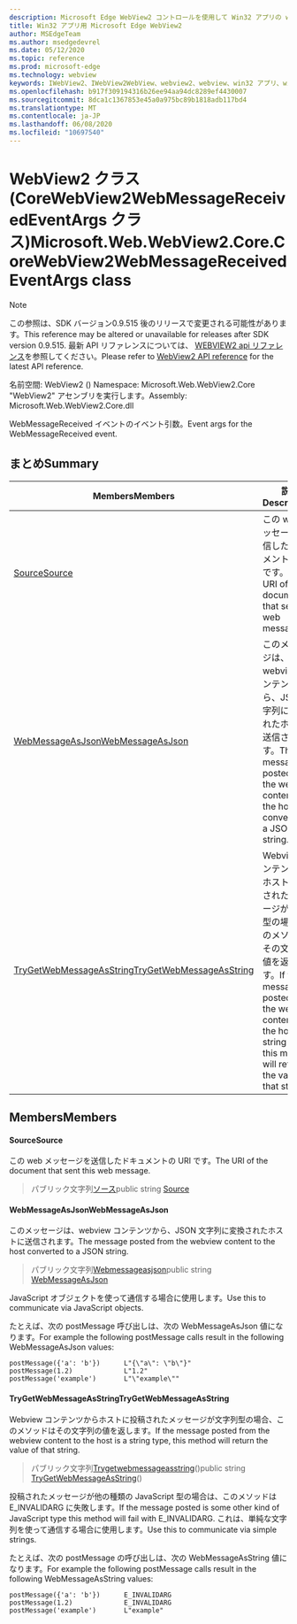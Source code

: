 ```yaml
---
description: Microsoft Edge WebView2 コントロールを使用して Win32 アプリの web コンテンツをホストする
title: Win32 アプリ用 Microsoft Edge WebView2
author: MSEdgeTeam
ms.author: msedgedevrel
ms.date: 05/12/2020
ms.topic: reference
ms.prod: microsoft-edge
ms.technology: webview
keywords: IWebView2、IWebView2WebView、webview2、webview、win32 アプリ、win32、edge、ICoreWebView2、ICoreWebView2Controller、browser control、edge html
ms.openlocfilehash: b917f309194316b26ee94aa94dc8289ef4430007
ms.sourcegitcommit: 8dca1c1367853e45a0a975bc89b1818adb117bd4
ms.translationtype: MT
ms.contentlocale: ja-JP
ms.lasthandoff: 06/08/2020
ms.locfileid: "10697540"
---
```

# <span data-ttu-id="fc79f-104">WebView2 クラス (CoreWebView2WebMessageReceivedEventArgs クラス)</span><span class="sxs-lookup"><span data-stu-id="fc79f-104">Microsoft.Web.WebView2.Core.CoreWebView2WebMessageReceivedEventArgs class</span></span> 

> [!NOTE]
> <span data-ttu-id="fc79f-105">この参照は、SDK バージョン0.9.515 後のリリースで変更される可能性があります。</span><span class="sxs-lookup"><span data-stu-id="fc79f-105">This reference may be altered or unavailable for releases after SDK version 0.9.515.</span></span> <span data-ttu-id="fc79f-106">最新 API リファレンスについては、 [WEBVIEW2 api リファレンス](../../../webview2-api-reference.md)を参照してください。</span><span class="sxs-lookup"><span data-stu-id="fc79f-106">Please refer to [WebView2 API reference](../../../webview2-api-reference.md) for the latest API reference.</span></span>

<span data-ttu-id="fc79f-107">名前空間: WebView2 () </span><span class="sxs-lookup"><span data-stu-id="fc79f-107">Namespace: Microsoft.Web.WebView2.Core</span></span>\
<span data-ttu-id="fc79f-108">"WebView2" アセンブリを実行します。</span><span class="sxs-lookup"><span data-stu-id="fc79f-108">Assembly: Microsoft.Web.WebView2.Core.dll</span></span>

<span data-ttu-id="fc79f-109">WebMessageReceived イベントのイベント引数。</span><span class="sxs-lookup"><span data-stu-id="fc79f-109">Event args for the WebMessageReceived event.</span></span>

## <span data-ttu-id="fc79f-110">まとめ</span><span class="sxs-lookup"><span data-stu-id="fc79f-110">Summary</span></span>

 <span data-ttu-id="fc79f-111">Members</span><span class="sxs-lookup"><span data-stu-id="fc79f-111">Members</span></span>                        | <span data-ttu-id="fc79f-112">説明</span><span class="sxs-lookup"><span data-stu-id="fc79f-112">Descriptions</span></span>
--------------------------------|---------------------------------------------
[<span data-ttu-id="fc79f-113">Source</span><span class="sxs-lookup"><span data-stu-id="fc79f-113">Source</span></span>](#source) | <span data-ttu-id="fc79f-114">この web メッセージを送信したドキュメントの URI です。</span><span class="sxs-lookup"><span data-stu-id="fc79f-114">The URI of the document that sent this web message.</span></span>
[<span data-ttu-id="fc79f-115">WebMessageAsJson</span><span class="sxs-lookup"><span data-stu-id="fc79f-115">WebMessageAsJson</span></span>](#webmessageasjson) | <span data-ttu-id="fc79f-116">このメッセージは、webview コンテンツから、JSON 文字列に変換されたホストに送信されます。</span><span class="sxs-lookup"><span data-stu-id="fc79f-116">The message posted from the webview content to the host converted to a JSON string.</span></span>
[<span data-ttu-id="fc79f-117">TryGetWebMessageAsString</span><span class="sxs-lookup"><span data-stu-id="fc79f-117">TryGetWebMessageAsString</span></span>](#trygetwebmessageasstring) | <span data-ttu-id="fc79f-118">Webview コンテンツからホストに投稿されたメッセージが文字列型の場合、このメソッドはその文字列の値を返します。</span><span class="sxs-lookup"><span data-stu-id="fc79f-118">If the message posted from the webview content to the host is a string type, this method will return the value of that string.</span></span>

## <span data-ttu-id="fc79f-119">Members</span><span class="sxs-lookup"><span data-stu-id="fc79f-119">Members</span></span>

#### <span data-ttu-id="fc79f-120">Source</span><span class="sxs-lookup"><span data-stu-id="fc79f-120">Source</span></span> 

<span data-ttu-id="fc79f-121">この web メッセージを送信したドキュメントの URI です。</span><span class="sxs-lookup"><span data-stu-id="fc79f-121">The URI of the document that sent this web message.</span></span>

> <span data-ttu-id="fc79f-122">パブリック文字列[ソース](#source)</span><span class="sxs-lookup"><span data-stu-id="fc79f-122">public string [Source](#source)</span></span>

#### <span data-ttu-id="fc79f-123">WebMessageAsJson</span><span class="sxs-lookup"><span data-stu-id="fc79f-123">WebMessageAsJson</span></span> 

<span data-ttu-id="fc79f-124">このメッセージは、webview コンテンツから、JSON 文字列に変換されたホストに送信されます。</span><span class="sxs-lookup"><span data-stu-id="fc79f-124">The message posted from the webview content to the host converted to a JSON string.</span></span>

> <span data-ttu-id="fc79f-125">パブリック文字列[Webmessageasjson](#webmessageasjson)</span><span class="sxs-lookup"><span data-stu-id="fc79f-125">public string [WebMessageAsJson](#webmessageasjson)</span></span>

<span data-ttu-id="fc79f-126">JavaScript オブジェクトを使って通信する場合に使用します。</span><span class="sxs-lookup"><span data-stu-id="fc79f-126">Use this to communicate via JavaScript objects.</span></span>

<span data-ttu-id="fc79f-127">たとえば、次の postMessage 呼び出しは、次の WebMessageAsJson 値になります。</span><span class="sxs-lookup"><span data-stu-id="fc79f-127">For example the following postMessage calls result in the following WebMessageAsJson values:</span></span>

```
postMessage({'a': 'b'})      L"{\"a\": \"b\"}"
postMessage(1.2)             L"1.2"
postMessage('example')       L"\"example\""
```

#### <span data-ttu-id="fc79f-128">TryGetWebMessageAsString</span><span class="sxs-lookup"><span data-stu-id="fc79f-128">TryGetWebMessageAsString</span></span> 

<span data-ttu-id="fc79f-129">Webview コンテンツからホストに投稿されたメッセージが文字列型の場合、このメソッドはその文字列の値を返します。</span><span class="sxs-lookup"><span data-stu-id="fc79f-129">If the message posted from the webview content to the host is a string type, this method will return the value of that string.</span></span>

> <span data-ttu-id="fc79f-130">パブリック文字列[Trygetwebmessageasstring](#trygetwebmessageasstring)()</span><span class="sxs-lookup"><span data-stu-id="fc79f-130">public string [TryGetWebMessageAsString](#trygetwebmessageasstring)()</span></span>

<span data-ttu-id="fc79f-131">投稿されたメッセージが他の種類の JavaScript 型の場合は、このメソッドは E_INVALIDARG に失敗します。</span><span class="sxs-lookup"><span data-stu-id="fc79f-131">If the message posted is some other kind of JavaScript type this method will fail with E_INVALIDARG.</span></span> <span data-ttu-id="fc79f-132">これは、単純な文字列を使って通信する場合に使用します。</span><span class="sxs-lookup"><span data-stu-id="fc79f-132">Use this to communicate via simple strings.</span></span>

<span data-ttu-id="fc79f-133">たとえば、次の postMessage の呼び出しは、次の WebMessageAsString 値になります。</span><span class="sxs-lookup"><span data-stu-id="fc79f-133">For example the following postMessage calls result in the following WebMessageAsString values:</span></span>

```
postMessage({'a': 'b'})      E_INVALIDARG
postMessage(1.2)             E_INVALIDARG
postMessage('example')       L"example"
```


